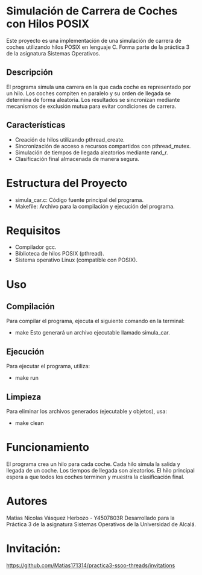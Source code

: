 # Simulación de Carrera de Coches con Hilos POSIX

Este proyecto es una implementación de una simulación de carrera de coches utilizando hilos POSIX en lenguaje C. Forma parte de la práctica 3 de la asignatura Sistemas Operativos.

## Descripción

El programa simula una carrera en la que cada coche es representado por un hilo. Los coches compiten en paralelo y su orden de llegada se determina de forma aleatoria. Los resultados se sincronizan mediante mecanismos de exclusión mutua para evitar condiciones de carrera.

## Características

- Creación de hilos utilizando pthread_create.
- Sincronización de acceso a recursos compartidos con pthread_mutex.
- Simulación de tiempos de llegada aleatorios mediante rand_r.
- Clasificación final almacenada de manera segura.

# Estructura del Proyecto

- simula_car.c: Código fuente principal del programa.
- Makefile: Archivo para la compilación y ejecución del programa.

# Requisitos

- Compilador gcc.
- Biblioteca de hilos POSIX (pthread).
- Sistema operativo Linux (compatible con POSIX).

# Uso

## Compilación
Para compilar el programa, ejecuta el siguiente comando en la terminal:
- make
Esto generará un archivo ejecutable llamado simula_car.

## Ejecución
Para ejecutar el programa, utiliza:
- make run

## Limpieza
Para eliminar los archivos generados (ejecutable y objetos), usa:
- make clean

# Funcionamiento

El programa crea un hilo para cada coche.
Cada hilo simula la salida y llegada de un coche.
Los tiempos de llegada son aleatorios.
El hilo principal espera a que todos los coches terminen y muestra la clasificación final.

# Autores

Matias Nicolas Vásquez Herbozo - Y4507803R
Desarrollado para la Práctica 3 de la asignatura Sistemas Operativos de la Universidad de Alcalá.

# Invitación:
https://github.com/Matias171314/practica3-ssoo-threads/invitations